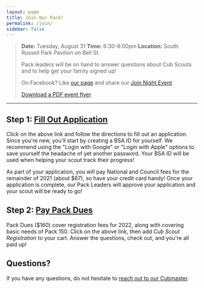 ```yaml
---
layout: page
title: Join Our Pack!
permalink: /join/
sidebar: false
---
```



> **Date:** Tuesday, August 31
> **Time:** 6:30-8:00pm
> **Location:** South Russell Park Pavilion on Bell St.
>
> Pack leaders will be on hand to answer questions about Cub Scouts and to help get your family signed up!
>
> On Facebook? Like [our page](https://facebook.com/ChagrinPack150) and share our [Join Night Event](https://fb.me/e/2JsuQiace).
>
> [Download a PDF event flyer](/assests/files/Pack150JoinNight-2020.pdf).

************
## Step 1: [Fill Out Application](https://my.scouting.org/VES/OnlineReg/1.0.0/?&tu=UF-MB-440paa0150)
Click on the above link and follow the directions to fill out an application. Since you're new, you'll start by creating a BSA ID for yourself. We recommend using the "Login with Google" or "Login with Apple" options to save yourself the headache of yet another password. Your BSA ID will be used when helping your scout track their progress!

As part of your application, you will pay National and Council fees for the remainder of 2021 (about $67), so have your credit card handy! Once your application is complete, our Pack Leaders will approve your application and your scout will be ready to go!

## Step 2: [Pay Pack Dues](https://pack-150-registration-2021-22.cheddarup.com)
Pack Dues ($160) cover registration fees for 2022, along with covering basic needs of Pack 150. Click on the above link, then add _Cub Scout Registration_ to your cart. Answer the questions, check out, and you're all paid up!

## Questions?
If you have any questions, do not hesitate to [reach out to our Cubmaster](mailto:Cubmaster@Pack150.org?subject=Questions%20about%20joining%Pack%20150).
